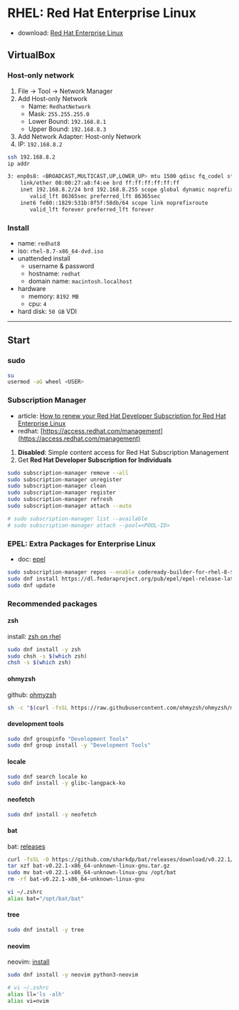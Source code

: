 # RHEL: Red Hat Enterprise Linux

- download: [Red Hat Enterprise Linux](https://developers.redhat.com/products/rhel/download)

## VirtualBox

### Host-only network

1. File → Tool → Network Manager
2. Add Host-only Network
   - Name: `RedhatNetwork`
   - Mask: `255.255.255.0`
   - Lower Bound: `192.168.8.1`
   - Upper Bound: `192.168.8.3`
4. Add Network Adapter: Host-only Network
5. IP: `192.168.8.2`

```bash
ssh 192.168.8.2
ip addr

3: enp0s8: <BROADCAST,MULTICAST,UP,LOWER_UP> mtu 1500 qdisc fq_codel state UP group default qlen 1000
    link/ether 08:00:27:a8:f4:ee brd ff:ff:ff:ff:ff:ff
    inet 192.168.8.2/24 brd 192.168.8.255 scope global dynamic noprefixroute enp0s8
       valid_lft 86365sec preferred_lft 86365sec
    inet6 fe80::1829:531b:8f5f:58db/64 scope link noprefixroute 
       valid_lft forever preferred_lft forever
```

### Install

- name: `redhat8`
- iso: `rhel-8.7-x86_64-dvd.iso`
- unattended install
   - username & password
   - hostname: `redhat`
   - domain name: `macintosh.localhost`
- hardware
   - memory: `8192 MB`
   - cpu: `4`
- hard disk: `50 GB` VDI

---

## Start

### sudo

```bash
su
usermod -aG wheel <USER>
```

### Subscription Manager

- article: [How to renew your Red Hat Developer Subscription for Red Hat Enterprise Linux](https://developers.redhat.com/articles/renew-your-red-hat-developer-program-subscription#how_to_re_register_for_your_red_hat_developer_subscription)
- redhat: [https://access.redhat.com/management](https://access.redhat.com/management)

1. **Disabled**: Simple content access for Red Hat Subscription Management
2. Get **Red Hat Developer Subscription for Individuals**

```bash
sudo subscription-manager remove --all
sudo subscription-manager unregister
sudo subscription-manager clean
sudo subscription-manager register
sudo subscription-manager refresh
sudo subscription-manager attach --auto

# sudo subscription-manager list --available
# sudo subscription-manager attach --pool=<POOL-ID>
```

### EPEL: Extra Packages for Enterprise Linux

- doc: [epel](https://docs.fedoraproject.org/en-US/epel/)

```bash
sudo subscription-manager repos --enable codeready-builder-for-rhel-8-$(arch)-rpms
sudo dnf install https://dl.fedoraproject.org/pub/epel/epel-release-latest-8.noarch.rpm
sudo dnf update
```

### Recommended packages

#### zsh

install: [zsh on rhel](https://github.com/ohmyzsh/ohmyzsh/wiki/Installing-ZSH#centosrhel)

```bash
sudo dnf install -y zsh
sudo chsh -s $(which zsh)
chsh -s $(which zsh)
```

#### ohmyzsh

github: [ohmyzsh](https://github.com/ohmyzsh/ohmyzsh)

```bash
sh -c "$(curl -fsSL https://raw.githubusercontent.com/ohmyzsh/ohmyzsh/master/tools/install.sh)"
```

#### development tools

```bash
sudo dnf groupinfo "Development Tools"
sudo dnf group install -y "Development Tools"
```

#### locale

```bash
sudo dnf search locale ko
sudo dnf install -y glibc-langpack-ko
```

#### neofetch

```bash
sudo dnf install -y neofetch
```

#### bat

bat: [releases](https://github.com/sharkdp/bat/releases)

```bash
curl -fsSL -O https://github.com/sharkdp/bat/releases/download/v0.22.1/bat-v0.22.1-x86_64-unknown-linux-gnu.tar.gz
tar xzf bat-v0.22.1-x86_64-unknown-linux-gnu.tar.gz
sudo mv bat-v0.22.1-x86_64-unknown-linux-gnu /opt/bat
rm -rf bat-v0.22.1-x86_64-unknown-linux-gnu

vi ~/.zshrc
alias bat="/opt/bat/bat"
```

#### tree

```bash
sudo dnf install -y tree
```

#### neovim

neovim: [install](https://github.com/neovim/neovim/wiki/Installing-Neovim#centos-8--rhel-8)

```bash
sudo dnf install -y neovim python3-neovim
```

```bash
# vi ~/.zshrc
alias ll='ls -alh'
alias vi=nvim
```
